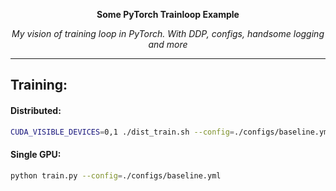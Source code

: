 <div align="center">

**Some PyTorch Trainloop Example**
  
*My vision of training loop in PyTorch. With DDP, configs, handsome logging and more*

</div>

----

## Training:

#### Distributed:

```bash
CUDA_VISIBLE_DEVICES=0,1 ./dist_train.sh --config=./configs/baseline.yml
```

#### Single GPU:

```bash
python train.py --config=./configs/baseline.yml
```
